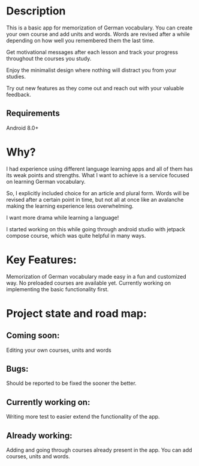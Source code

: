 # Description
This is a basic app for memorization of German vocabulary. You can create your own course and add units and words.
Words are revised after a while depending on how well you remembered them the last time.

Get motivational messages after each lesson and track your progress throughout the courses you study.

Enjoy the minimalist design where nothing will distract you from your studies.

Try out new features as they come out and reach out with your valuable feedback.
## Requirements
Android 8.0+
# Why?
I had experience using different language learning apps and all of them has its weak points and 
strengths. What I want to achieve is a service focused on learning German vocabulary.

So, I explicitly included choice for an article and plural form. Words will be revised after a 
certain point in time, but not all at once like an avalanche making the learning experience less overwhelming.

I want more drama while learning a language!

I started working on this while going through android studio with jetpack compose course, which was quite helpful in many ways.
# Key Features:
Memorization of German vocabulary made easy in a fun and customized way. No preloaded courses are 
available yet. Currently working on implementing the basic functionality first.

# Project state and road map:
## Coming soon:
Editing your own courses, units and words
## Bugs:
Should be reported to be fixed the sooner the better.
## Currently working on:
Writing more test to easier extend the functionality of the app.
## Already working:
Adding and going through courses already present in the app. You can add courses, units and words.